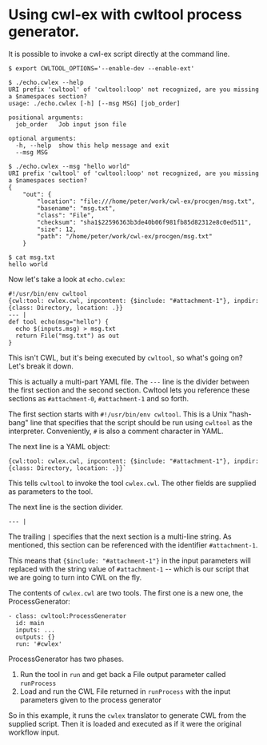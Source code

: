 # Using cwl-ex with cwltool process generator.

It is possible to invoke a cwl-ex script directly at the command line.

```
$ export CWLTOOL_OPTIONS='--enable-dev --enable-ext'

$ ./echo.cwlex --help
URI prefix 'cwltool' of 'cwltool:loop' not recognized, are you missing a $namespaces section?
usage: ./echo.cwlex [-h] [--msg MSG] [job_order]

positional arguments:
  job_order   Job input json file

optional arguments:
  -h, --help  show this help message and exit
  --msg MSG

$ ./echo.cwlex --msg "hello world"
URI prefix 'cwltool' of 'cwltool:loop' not recognized, are you missing a $namespaces section?
{
    "out": {
        "location": "file:///home/peter/work/cwl-ex/procgen/msg.txt",
        "basename": "msg.txt",
        "class": "File",
        "checksum": "sha1$22596363b3de40b06f981fb85d82312e8c0ed511",
        "size": 12,
        "path": "/home/peter/work/cwl-ex/procgen/msg.txt"
    }

$ cat msg.txt
hello world
```

Now let's take a look at `echo.cwlex`:

```
#!/usr/bin/env cwltool
{cwl:tool: cwlex.cwl, inpcontent: {$include: "#attachment-1"}, inpdir: {class: Directory, location: .}}
--- |
def tool echo(msg="hello") {
  echo $(inputs.msg) > msg.txt
  return File("msg.txt") as out
}
```

This isn't CWL, but it's being executed by `cwltool`, so what's going on?  Let's break it down.

This is actually a multi-part YAML file.  The `---` line is the
divider between the first section and the second section.  Cwltool lets you
reference these sections as `#attachment-0`, `#attachment-1` and so forth.

The first section starts with `#!/usr/bin/env cwltool`.  This is a
Unix "hash-bang" line that specifies that the script should be run
using `cwltool` as the interpreter.  Conveniently, `#` is also a
comment character in YAML.

The next line is a YAML object:

```
{cwl:tool: cwlex.cwl, inpcontent: {$include: "#attachment-1"}, inpdir: {class: Directory, location: .}}`
```

This tells `cwltool` to invoke the tool `cwlex.cwl`.  The other fields
are supplied as parameters to the tool.

The next line is the section divider.

```
--- |
```

The trailing `|` specifies that the next section is a multi-line
string.  As mentioned, this section can be referenced with the
identifier `#attachment-1`.

This means that `{$include: "#attachment-1"}` in the input parameters
will replaced with the string value of `#attachment-1` -- which is our
script that we are going to turn into CWL on the fly.

The contents of `cwlex.cwl` are two tools.  The first one is a new one, the ProcessGenerator:

```
- class: cwltool:ProcessGenerator
  id: main
  inputs: ...
  outputs: {}
  run: '#cwlex'
```

ProcessGenerator has two phases.

1. Run the tool in `run` and get back a File output parameter called `runProcess`
2. Load and run the CWL File returned in `runProcess` with the input parameters given to the process generator

So in this example, it runs the `cwlex` translator to generate CWL
from the supplied script.  Then it is loaded and executed as if it
were the original workflow input.
